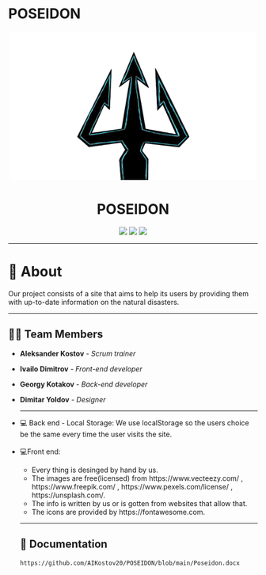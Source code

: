 # POSEIDON

<p align = "center">
  <img src = "Images/Logo.png" alt = "Logo" width = 500px height = 300px>
  </p>
  </p>
  <h1 align = "center"> POSEIDON </h1>
  <p align = "center">
   <img src = "https://img.shields.io/github/languages/count/AIKostov20/POSEIDON?style=for-the-badge">
   <img src = "https://img.shields.io/github/contributors/AIKostov20/POSEIDON?style=for-the-badge">
   <img src = "https://img.shields.io/github/languages/top/AIKostov20/POSEIDON?style=for-the-badge">
  </p>
   <hr>
   <p align = "center">
  <p align = "center" style:"font-size:4em">
  </p>
  <h1>📄 About  </h1>
  <p>
   Our project consists of a site that aims to help its users by providing them with up-to-date information on the natural disasters. 
  </p>
    <hr/>
    
## 👨‍💻 Team Members
* **Aleksander Kostov** - *Scrum trainer* 
* **Ivailo Dimitrov** - *Front-end developer* 
* **Georgy Kotakov** - *Back-end developer* 
* **Dimitar Yoldov** - *Designer* 

  <hr/>
  <li>💻 Back end - Local Storage: We use localStorage so the users choice be the same every time the user visits the site.</li>
    <br/>
      
  <li>💻Front end: </li>
    <ul>
    <li>Every thing is desinged by hand by us. </li>
     <li>The images are free(licensed) from https://www.vecteezy.com/ , https://www.freepik.com/ , https://www.pexels.com/license/ , https://unsplash.com/.</li>
       <li>The info is written by us or is gotten from websites that allow that.</li>
       <li>The icons are provided by https://fontawesome.com.</li>
      </ul>
    <hr/>
    
    ## 📄 Documentation
      https://github.com/AIKostov20/POSEIDON/blob/main/Poseidon.docx
      
